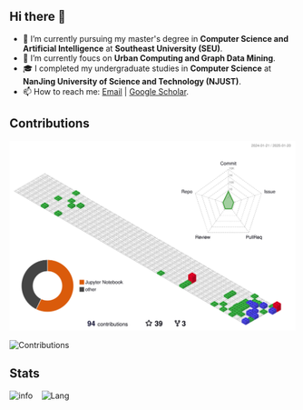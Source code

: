 ## Hi there 👋 

<!-- - ![](https://visitor-badge.glitch.me/badge?page_id=KendrickKan) -->

- 🔭 I’m currently pursuing my master's degree in **Computer Science and Artificial Intelligence** at **Southeast University (SEU)**.
- 🌱 I’m currently foucs on **Urban Computing and Graph Data Mining**.
- 🎓 I completed my undergraduate studies in **Computer Science** at **NanJing University of Science and Technology (NJUST)**.
- 📫 How to reach me: [Email](dongkan@seu.edu.cn) | [Google Scholar](https://scholar.google.com/citations?user=QlMlt9EAAAAJ&hl=en).

## Contributions
![Personal 3D Metrics](./profile-3d-contrib/profile-gitblock.svg)

![Contributions](https://github-readme-activity-graph.vercel.app/graph?username=KendrickKan&theme=github-compact)

## Stats

![info](https://github-readme-stats.vercel.app/api?username=KendrickKan&show_icons=true&count_private=true&hide=prs&theme=default_repocard) &nbsp;&nbsp; ![Lang](https://github-readme-stats.vercel.app/api/top-langs/?username=KendrickKan&hide=ipynb,html&layout=compact)
